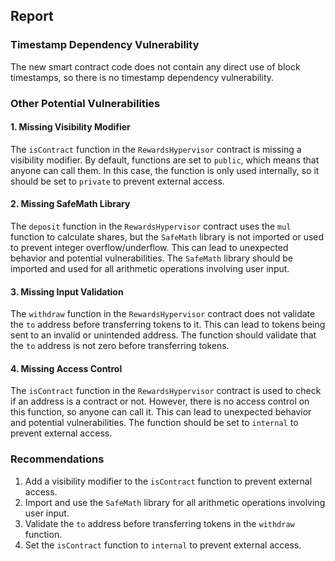 

## Report

### Timestamp Dependency Vulnerability

The new smart contract code does not contain any direct use of block timestamps, so there is no timestamp dependency vulnerability.

### Other Potential Vulnerabilities

#### 1. Missing Visibility Modifier

The `isContract` function in the `RewardsHypervisor` contract is missing a visibility modifier. By default, functions are set to `public`, which means that anyone can call them. In this case, the function is only used internally, so it should be set to `private` to prevent external access.

#### 2. Missing SafeMath Library

The `deposit` function in the `RewardsHypervisor` contract uses the `mul` function to calculate shares, but the `SafeMath` library is not imported or used to prevent integer overflow/underflow. This can lead to unexpected behavior and potential vulnerabilities. The `SafeMath` library should be imported and used for all arithmetic operations involving user input.

#### 3. Missing Input Validation

The `withdraw` function in the `RewardsHypervisor` contract does not validate the `to` address before transferring tokens to it. This can lead to tokens being sent to an invalid or unintended address. The function should validate that the `to` address is not zero before transferring tokens.

#### 4. Missing Access Control

The `isContract` function in the `RewardsHypervisor` contract is used to check if an address is a contract or not. However, there is no access control on this function, so anyone can call it. This can lead to unexpected behavior and potential vulnerabilities. The function should be set to `internal` to prevent external access.

### Recommendations

1. Add a visibility modifier to the `isContract` function to prevent external access.
2. Import and use the `SafeMath` library for all arithmetic operations involving user input.
3. Validate the `to` address before transferring tokens in the `withdraw` function.
4. Set the `isContract` function to `internal` to prevent external access.